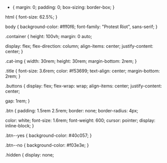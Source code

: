 * {
  margin: 0;
  padding: 0;
  box-sizing: border-box;
}

html {
  font-size: 62.5%;
}

body {
  background-color: #fff0f6;
  font-family: "Protest Riot", sans-serif;
}

.container {
  height: 100vh;
  margin: 0 auto;

  display: flex;
  flex-direction: column;
  align-items: center;
  justify-content: center;
}

.cat-img {
  width: 30rem;
  height: 30rem;
  margin-bottom: 2rem;
}

.title {
  font-size: 3.6rem;
  color: #f53699;
  text-align: center;
  margin-bottom: 2rem;
}

.buttons {
  display: flex;
  flex-wrap: wrap;
  align-items: center;
  justify-content: center;

  gap: 1rem;
}

.btn {
  padding: 1.5rem 2.5rem;
  border: none;
  border-radius: 4px;

  color: white;
  font-size: 1.6rem;
  font-weight: 600;
  cursor: pointer;
  display: inline-block;
}

.btn--yes {
  background-color: #40c057;
}

.btn--no {
  background-color: #f03e3e;
}

.hidden {
  display: none;
